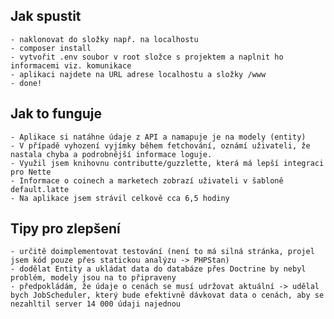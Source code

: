 ## Jak spustit
    - naklonovat do složky např. na localhostu
    - composer install
    - vytvořit .env soubor v root složce s projektem a naplnit ho informacemi viz. komunikace
    - aplikaci najdete na URL adrese localhostu a složky /www
    - done!

## Jak to funguje
    - Aplikace si natáhne údaje z API a namapuje je na modely (entity)
    - V případě vyhození vyjímky během fetchování, oznámí uživateli, že nastala chyba a podrobnější informace loguje.
    - Využil jsem knihovnu contributte/guzzlette, která má lepší integraci pro Nette
    - Informace o coinech a marketech zobrazí uživateli v šabloně default.latte
    - Na aplikace jsem strávil celkově cca 6,5 hodiny

## Tipy pro zlepšení
    - určitě doimplementovat testování (není to má silná stránka, projel jsem kód pouze přes statickou analýzu -> PHPStan)
    - dodělat Entity a ukládat data do databáze přes Doctrine by nebyl problém, modely jsou na to připraveny
    - předpokládám, že údaje o cenách se musí udržovat aktuální -> udělal bych JobScheduler, který bude efektivně dávkovat data o cenách, aby se nezahltil server 14 000 údaji najednou
    